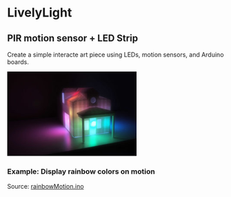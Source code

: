 # LivelyLight

## PIR motion sensor + LED Strip 

Create a simple interacte art piece using LEDs, motion sensors, and Arduino boards.

![led light](images/tin-shop-led.jpg)

### Example: Display rainbow colors on motion

Source: [rainbowMotion.ino](rainbowMotion.ino)
